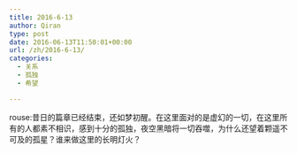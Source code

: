 ```yaml
---
title: 2016-6-13
author: Qiran
type: post
date: 2016-06-13T11:50:01+00:00
url: /zh/2016-6-13/
categories:
  - 关系
  - 孤独
  - 希望

---
```

rouse:昔日的篇章已经结束，还如梦初醒。在这里面对的是虚幻的一切，在这里所有的人都素不相识，感到十分的孤独，夜空黑暗将一切吞噬，为什么还望着颗遥不可及的孤星？谁来做这里的长明灯火？